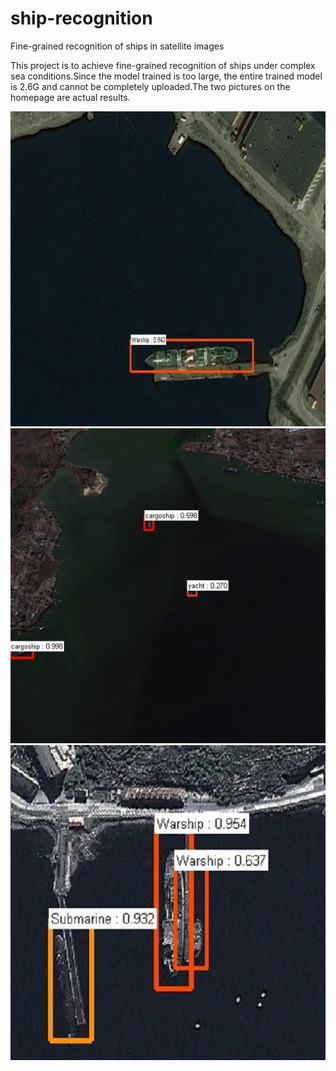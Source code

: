 # ship-recognition
Fine-grained recognition of ships in satellite images

This project is to achieve fine-grained recognition of ships under complex sea conditions.Since the model trained is too large, the entire trained model is 2.6G and cannot be completely uploaded.The two pictures on the homepage are actual results.

![image](https://github.com/Johncheng1/ship-recognition/blob/master/data/1.1.jpg)
![image](https://github.com/Johncheng1/ship-recognition/blob/master/data/1.2.jpg)
![image](https://github.com/Johncheng1/ship-recognition/blob/master/data/1.3.jpg)
